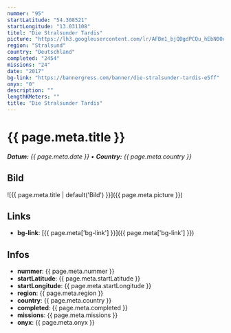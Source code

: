 ```yaml
---
nummer: "95"
startLatitude: "54.308521"
startLongitude: "13.031108"
titel: "Die Stralsunder Tardis"
picture: "https://lh3.googleusercontent.com/lr/AFBm1_bjQDgdPCQu_hEbN0Oot4aAcwU_xtIzhSxDE17ZvKSkENF4gawwQx-um82KqjpfcKxBZWmVZPtekwBwXZWDCqpXr5Iy8xgTmqUh27gfUBlFHuDfaMv4NXrReO4H5WeMOvnQGlPLIpkxpm6q_uGmMqFETrzhAIBMiWHz7vYoBcQLiReChZO3NYbd8QQ9D7iwnLGP_itN2j2sr-5rWVSFwZAOmuvIDoeA6uOcBFUvy1sobPBiH7xNPZ30BDUsTGcIIuy6fKIP5qZ25xTSEeGPp1rYdsfigR_rt9vl0VDnESfdDsNU2Osg6t3qX6SyKrZgGzJGfI7oLS6ajdugejJ5q0HrXuenifjK1rJ7o8oOcmwGqJfkmDPkSfeKH_wKF5ognPoBUs7R8i4gLrKml3oSSlm1TjLUQTcaGGMnW_a_BArncEva3QhQSBI98zXYqIdKxYT3noRBicOAxwzX6SMX8bIvr-y6gnWBX39zESPHcU_4a9y_PsK1G6zwTITONiP2fPudMnKbxl-ueU3zzOrghQ3jV-5yixf-l4TxKNyh_tYYPQG9mknn_I3UFuzEkdY6N1qAPye8VE2yKFHXbxrGVXcNJISauyMYUSx49v_xRh19H5ZcQ-Ei9EAkhAsBhCxOWWhyIIPOVy6mLlDv-lxL9qimdYhHAgdB0hT_O4KhPTnBiprixrsu-fU2quyAufus4qcQvKHeQ1NZpUeIFMD24rrsnyec3CPZHdjVC2MdIfW3qJi16o05bhoGEzPFJC4hEl9j3PhGmKsiE5sTGPXlh4a_FflYSSP7hi1jvfderd3zvWEnIume7iogZt7QA3nH_djWiCHqJQ9sn6HUfi9FZFHy6ZThjQ6YjnBV"
region: "Stralsund"
country: "Deutschland"
completed: "2454"
missions: "24"
date: "2017"
bg-link: "https://bannergress.com/banner/die-stralsunder-tardis-e5ff"
onyx: "0"
description: ""
lengthKMeters: ""
title: "Die Stralsunder Tardis"
---
```


# {{ page.meta.title }}
_**Datum:** {{ page.meta.date }} • **Country:** {{ page.meta.country }}_

## Bild
![{{ page.meta.title | default('Bild') }}]({{ page.meta.picture }})

## Links
- **bg-link**: [{{ page.meta['bg-link'] }}]({{ page.meta['bg-link'] }})

## Infos
- **nummer**: {{ page.meta.nummer }}
- **startLatitude**: {{ page.meta.startLatitude }}
- **startLongitude**: {{ page.meta.startLongitude }}
- **region**: {{ page.meta.region }}
- **country**: {{ page.meta.country }}
- **completed**: {{ page.meta.completed }}
- **missions**: {{ page.meta.missions }}
- **onyx**: {{ page.meta.onyx }}

